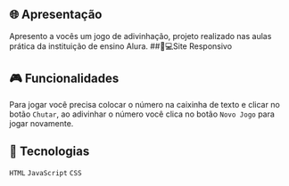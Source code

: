 ## 🌐 Apresentação 
Apresento a vocês um jogo de adivinhação, projeto realizado nas aulas prática da instituição de ensino Alura.
##📱💻Site Responsivo

## 🎮 Funcionalidades
Para jogar você precisa colocar o número na caixinha de texto e clicar no botão `Chutar`, ao adivinhar o
número você clica no botão `Novo Jogo` para jogar novamente.
## 🚀 Tecnologias
`HTML` `JavaScript` `CSS`
